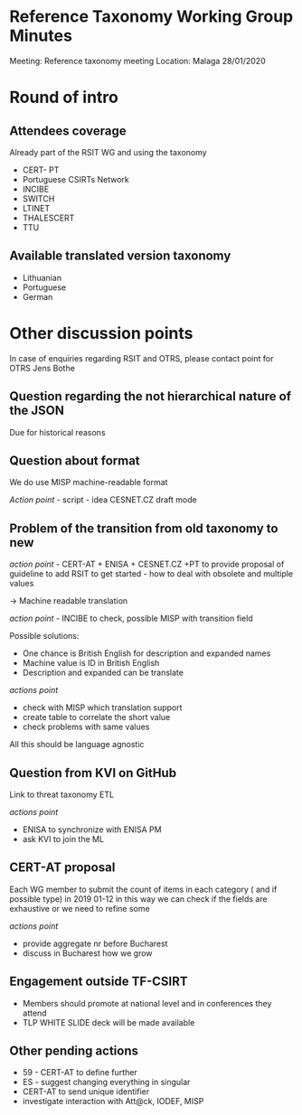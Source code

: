 # Reference Taxonomy Working Group Minutes

Meeting: Reference taxonomy meeting Location: Malaga 28/01/2020

# Round of intro

## Attendees coverage
Already part of the RSIT WG and using the taxonomy
- CERT- PT
- Portuguese CSIRTs Network
- INCIBE
- SWITCH
- LTINET
- THALESCERT
- TTU
## Available translated version taxonomy
- Lithuanian
- Portuguese
- German

# Other discussion points
In case of enquiries regarding RSIT and OTRS, please contact point for OTRS Jens Bothe

## Question regarding the not hierarchical nature of the JSON
Due for historical reasons
## Question about format
We do use MISP machine-readable format

*Action point* - script - idea CESNET.CZ draft mode

## Problem of the transition from old taxonomy to new
*action point* - CERT-AT + ENISA + CESNET.CZ +PT to provide proposal of guideline to add RSIT to get started - how to deal with obsolete and multiple values

-> Machine readable translation

*action point* - INCIBE to check, possible MISP with transition field

Possible solutions:
- One chance is British English for description and expanded names
- Machine value is ID in British English
- Description and expanded can be translate

*actions point*
- check with MISP which translation support
- create table to correlate the short value
- check problems with same values

All this should be language agnostic

## Question from KVI on GitHub
Link to threat taxonomy ETL

*actions point*

- ENISA to synchronize with ENISA PM
- ask KVI to join the ML

## CERT-AT proposal
Each WG member to submit the count of items in each category ( and if possible type) in 2019 01-12
in this way we can check if the fields are exhaustive or we need to refine some

*actions point*
- provide aggregate nr before Bucharest
- discuss in Bucharest how we grow

## Engagement outside TF-CSIRT
- Members should promote at national level and in conferences they attend
- TLP WHITE SLIDE deck will be made available
## Other pending actions
-	59 - CERT-AT to define further
-	ES - suggest changing everything in singular
-	CERT-AT to send unique identifier
-	investigate interaction with Att@ck, IODEF, MISP
